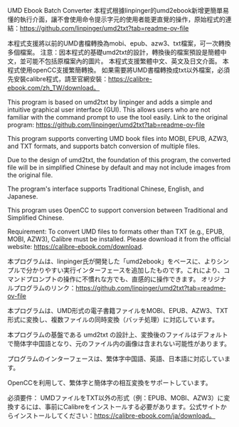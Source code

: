 UMD Ebook Batch Converter
本程式根據linpinger的umd2ebook新增更簡單易懂的執行介面，讓不會使用命令提示字元的使用者能更直覺的操作，原始程式的連結：https://github.com/linpinger/umd2txt?tab=readme-ov-file

本程式支援將以前的UMD書檔轉換為mobi、epub、azw3、txt檔案，可一次轉換多個檔案。
注意：因本程式的基礎umd2txt的設計，轉換後的檔案預設是簡體中文，並可能不包括原檔案內的圖片。
本程式支援繁體中文、英文及日文介面。
本程式使用openCC支援繁簡轉換。
如果需要將UMD書檔轉換成txt以外檔案，必須先安裝calibre程式，請至官網安裝：https://calibre-ebook.com/zh_TW/download。

This program is based on umd2txt by linpinger and adds a simple and intuitive graphical user interface (GUI). This allows users who are not familiar with the command prompt to use the tool easily.
Link to the original program: https://github.com/linpinger/umd2txt?tab=readme-ov-file

This program supports converting UMD book files into MOBI, EPUB, AZW3, and TXT formats, and supports batch conversion of multiple files.

Due to the design of umd2txt, the foundation of this program, the converted file will be in simplified Chinese by default and may not include images from the original file.

The program's interface supports Traditional Chinese, English, and Japanese.

This program uses OpenCC to support conversion between Traditional and Simplified Chinese.

Requirement: To convert UMD files to formats other than TXT (e.g., EPUB, MOBI, AZW3), Calibre must be installed. Please download it from the official website: https://calibre-ebook.com/download.

本プログラムは、linpinger氏が開発した「umd2ebook」をベースに、よりシンプルで分かりやすい実行インターフェースを追加したものです。これにより、コマンドプロンプトの操作に不慣れな方でも、直感的に操作できます。
オリジナルプログラムのリンク：https://github.com/linpinger/umd2txt?tab=readme-ov-file

本プログラムは、UMD形式の電子書籍ファイルをMOBI、EPUB、AZW3、TXT形式に変換し、複数ファイルの同時変換（バッチ処理）に対応しています。

本プログラムの基盤である umd2txt の設計上、変換後のファイルはデフォルトで簡体字中国語となり、元のファイル内の画像は含まれない可能性があります。

プログラムのインターフェースは、繁体字中国語、英語、日本語に対応しています。

OpenCCを利用して、繁体字と簡体字の相互変換をサポートしています。

必須要件： UMDファイルをTXT以外の形式（例：EPUB、MOBI、AZW3）に変換するには、事前にCalibreをインストールする必要があります。公式サイトからインストールしてください：https://calibre-ebook.com/ja/download。
